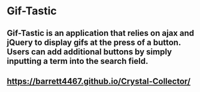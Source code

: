 # Gif-Tastic

## Gif-Tastic is an application that relies on ajax and jQuery to display gifs at the press of a button. Users can add additional buttons by simply inputting a term into the search field. 

## https://barrett4467.github.io/Crystal-Collector/
